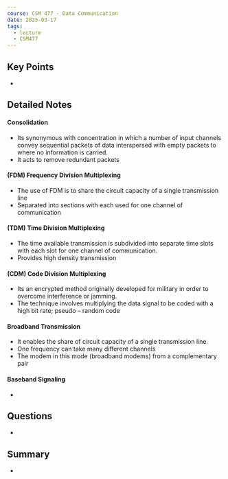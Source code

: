 ```yaml
---
course: CSM 477 - Data Communication
date: 2025-03-17
tags:
  - lecture
  - CSM477
---
```


## Key Points
- 

## Detailed Notes

#### **Consolidation**

- Its synonymous with concentration in which a number of input channels convey sequential packets of data interspersed with empty packets to where no information is carried.
- It acts to remove redundant packets

#### **(FDM) Frequency Division Multiplexing**

- The use of FDM is to share the circuit capacity of a single transmission line
- Separated into sections with each used for one channel of communication

#### **(TDM) Time Division Multiplexing**

- The time available transmission is subdivided into separate time slots with each slot for one channel of communication.
- Provides high density transmission

#### **(CDM) Code Division Multiplexing**

- Its an encrypted method originally developed for military in order to overcome interference or jamming.
- The technique involves multiplying the data signal to be coded with a high bit rate; pseudo – random code

#### **Broadband Transmission**

- It enables the share of circuit capacity of a single transmission line.
- One frequency can take many different channels
- The modem in this mode (broadband modems) from a complementary pair

#### **Baseband Signaling**

- 



## Questions
- 

## Summary
- 
